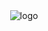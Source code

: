 <header>

  <div align="center">
    <img src="https://i.imgur.com/yon51FX.png" alt="logo">
  </div>
  
</header>
